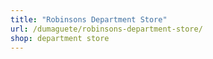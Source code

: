 ```yaml
---
title: "Robinsons Department Store"
url: /dumaguete/robinsons-department-store/
shop: department store
---
```

